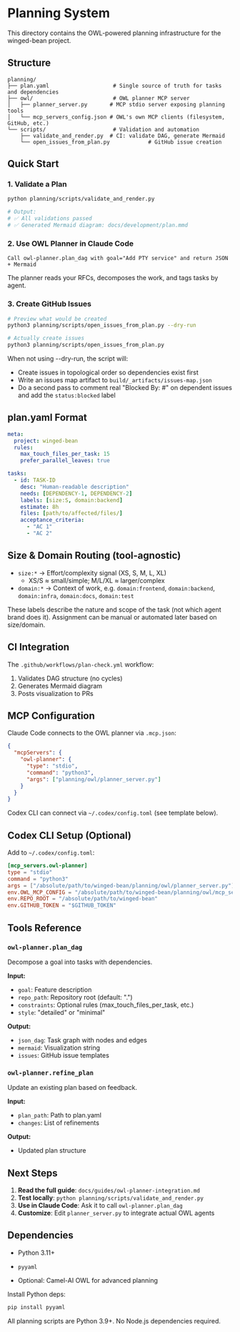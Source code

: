 # Planning System

This directory contains the OWL-powered planning infrastructure for the winged-bean project.

## Structure

```
planning/
├── plan.yaml                    # Single source of truth for tasks and dependencies
├── owl/                         # OWL planner MCP server
│   ├── planner_server.py       # MCP stdio server exposing planning tools
│   └── mcp_servers_config.json # OWL's own MCP clients (filesystem, GitHub, etc.)
└── scripts/                     # Validation and automation
    ├── validate_and_render.py  # CI: validate DAG, generate Mermaid
    └── open_issues_from_plan.py            # GitHub issue creation
```

## Quick Start

### 1. Validate a Plan

```bash
python planning/scripts/validate_and_render.py

# Output:
# ✅ All validations passed
# ✅ Generated Mermaid diagram: docs/development/plan.mmd
```

### 2. Use OWL Planner in Claude Code

```
Call owl-planner.plan_dag with goal="Add PTY service" and return JSON + Mermaid
```

The planner reads your RFCs, decomposes the work, and tags tasks by agent.

### 3. Create GitHub Issues

```bash
# Preview what would be created
python3 planning/scripts/open_issues_from_plan.py --dry-run

# Actually create issues
python3 planning/scripts/open_issues_from_plan.py
```

When not using --dry-run, the script will:

- Create issues in topological order so dependencies exist first
- Write an issues map artifact to `build/_artifacts/issues-map.json`
- Do a second pass to comment real "Blocked By: #<num>" on dependent issues and add the `status:blocked` label

## plan.yaml Format

```yaml
meta:
  project: winged-bean
  rules:
    max_touch_files_per_task: 15
    prefer_parallel_leaves: true

tasks:
  - id: TASK-ID
    desc: "Human-readable description"
    needs: [DEPENDENCY-1, DEPENDENCY-2]
    labels: [size:S, domain:backend]
    estimate: 8h
    files: [path/to/affected/files/]
    acceptance_criteria:
      - "AC 1"
      - "AC 2"
```

## Size & Domain Routing (tool-agnostic)

- `size:*` → Effort/complexity signal (XS, S, M, L, XL)
  - XS/S ≈ small/simple; M/L/XL ≈ larger/complex
- `domain:*` → Context of work, e.g. `domain:frontend`, `domain:backend`, `domain:infra`, `domain:docs`, `domain:test`

These labels describe the nature and scope of the task (not which agent brand does it). Assignment can be manual or automated later based on size/domain.

## CI Integration

The `.github/workflows/plan-check.yml` workflow:
1. Validates DAG structure (no cycles)
2. Generates Mermaid diagram
3. Posts visualization to PRs

## MCP Configuration

Claude Code connects to the OWL planner via `.mcp.json`:

```json
{
  "mcpServers": {
    "owl-planner": {
      "type": "stdio",
      "command": "python3",
      "args": ["planning/owl/planner_server.py"]
    }
  }
}
```

Codex CLI can connect via `~/.codex/config.toml` (see template below).

## Codex CLI Setup (Optional)

Add to `~/.codex/config.toml`:

```toml
[mcp_servers.owl-planner]
type = "stdio"
command = "python3"
args = ["/absolute/path/to/winged-bean/planning/owl/planner_server.py"]
env.OWL_MCP_CONFIG = "/absolute/path/to/winged-bean/planning/owl/mcp_servers_config.json"
env.REPO_ROOT = "/absolute/path/to/winged-bean"
env.GITHUB_TOKEN = "$GITHUB_TOKEN"
```

## Tools Reference

### `owl-planner.plan_dag`

Decompose a goal into tasks with dependencies.

**Input:**
- `goal`: Feature description
- `repo_path`: Repository root (default: ".")
- `constraints`: Optional rules (max_touch_files_per_task, etc.)
- `style`: "detailed" or "minimal"

**Output:**
- `json_dag`: Task graph with nodes and edges
- `mermaid`: Visualization string
- `issues`: GitHub issue templates

### `owl-planner.refine_plan`

Update an existing plan based on feedback.

**Input:**
- `plan_path`: Path to plan.yaml
- `changes`: List of refinements

**Output:**
- Updated plan structure

## Next Steps

1. **Read the full guide**: `docs/guides/owl-planner-integration.md`
2. **Test locally**: `python planning/scripts/validate_and_render.py`
3. **Use in Claude Code**: Ask it to call `owl-planner.plan_dag`
4. **Customize**: Edit `planner_server.py` to integrate actual OWL agents

## Dependencies

- Python 3.11+
- `pyyaml`

- Optional: Camel-AI OWL for advanced planning

Install Python deps:
```bash
pip install pyyaml
```

All planning scripts are Python 3.9+. No Node.js dependencies required.

